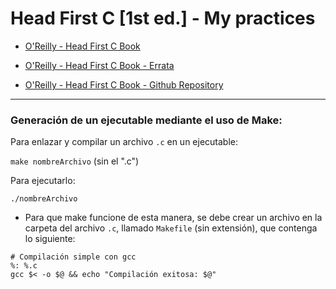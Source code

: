 # Head First C [1st ed.] - My practices

- [O'Reilly - Head First C Book](https://www.oreilly.com/library/view/head-first-c/9781449335649/)

- [O'Reilly - Head First C Book - Errata](https://www.oreilly.com/catalog/errata.csp?isbn=0636920015482)

- [O'Reilly - Head First C Book - Github Repository](https://github.com/dogriffiths/HeadFirstC)
---

### Generación de un ejecutable mediante el uso de Make:

Para enlazar y compilar un archivo `.c` en un ejecutable:

  `make nombreArchivo` (sin el ".c")

Para ejecutarlo:

  `./nombreArchivo`

- Para que make funcione de esta manera, se debe crear un archivo en la carpeta del archivo `.c`, llamado `Makefile` (sin extensión), que contenga lo siguiente:
```
# Compilación simple con gcc
%: %.c
gcc $< -o $@ && echo "Compilación exitosa: $@"
```